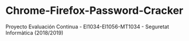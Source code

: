 # Chrome-Firefox-Password-Cracker
 Proyecto Evaluación Continua - EI1034-EI1056-MT1034 - Seguretat Informàtica (2018/2019)

